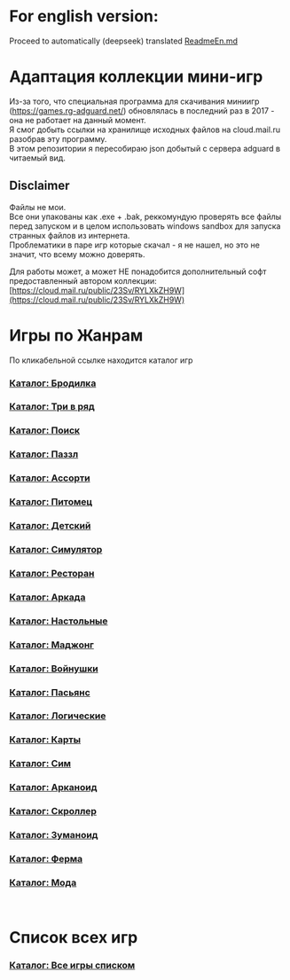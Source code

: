 # For english version:

Proceed to automatically (deepseek) translated [ReadmeEn.md](ReadmeEN.md)

# Адаптация коллекции мини-игр

Из-за того, что специальная программа для скачивания миниигр (https://games.rg-adguard.net/) обновлялась в последний раз в 2017 - она не работает на данный момент.  
Я смог добыть ссылки на хранилище исходных файлов на cloud.mail.ru разобрав эту программу.  
В этом репозитории я пересобираю json добытый с сервера adguard в читаемый вид.  

## Disclaimer
Файлы не мои.  
Все они упакованы как .exe + .bak, реккомундую проверять все файлы перед запуском и в целом использовать windows sandbox для запуска странных файлов из интернета.  
Проблематики в паре игр которые скачал - я не нашел, но это не значит, что всему можно доверять.

Для работы может, а может НЕ понадобится дополнительный софт предоставленный автором коллекции:
[https://cloud.mail.ru/public/23Sv/RYLXkZH9W](https://cloud.mail.ru/public/23Sv/RYLXkZH9W)

# Игры по Жанрам

По кликабельной ссылке находится каталог игр

### [Каталог: Бродилка](generated/out-Бродилка.md)  
### [Каталог: Три в ряд](generated/out-Три%20в%20ряд.md)  
### [Каталог: Поиск](generated/out-Поиск.md)  
### [Каталог: Паззл](generated/out-Паззл.md)  
### [Каталог: Ассорти](generated/out-Ассорти.md)  
### [Каталог: Питомец](generated/out-Питомец.md)  
### [Каталог: Детский](generated/out-Детский.md)  
### [Каталог: Симулятор](generated/out-Симулятор.md)  
### [Каталог: Ресторан](generated/out-Ресторан.md)  
### [Каталог: Аркада](generated/out-Аркада.md)  
### [Каталог: Настольные](generated/out-Настольные.md)  
### [Каталог: Маджонг](generated/out-Маджонг.md)  
### [Каталог: Войнушки](generated/out-Войнушки.md)  
### [Каталог: Пасьянс](generated/out-Пасьянс.md)  
### [Каталог: Логические](generated/out-Логические.md)  
### [Каталог: Карты](generated/out-Карты.md)  
### [Каталог: Сим](generated/out-Сим.md)  
### [Каталог: Арканоид](generated/out-Арканоид.md)  
### [Каталог: Скроллер](generated/out-Скроллер.md)  
### [Каталог: Зуманоид](generated/out-Зуманоид.md)  
### [Каталог: Ферма](generated/out-Ферма.md)  
### [Каталог: Мода](generated/out-Мода.md)  
 

# Список всех игр

### [Каталог: Все игры списком](generated/out-all.md)  
